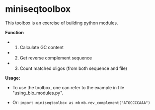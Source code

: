# miniseqtoolbox

This toolbox is an exercise of building python modules.

**Function**

* 1. Calculate GC content
* 2. Get reverse complement sequence
* 3. Count matched oligos (from both sequence and file)


**Usage:**

* To use the toolbox, one can refer to the example in file "using_bio_modules.py".

* Or:   `import miniseqtoolbox as mb`
	`mb.rev_complement("ATGCCCCAAA")`
